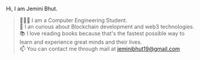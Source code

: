 
<p align=”center”> <img src=""> Hi, I am Jemini Bhut. </p>

> 👩🏽‍💻 I am a Computer Engineering Student. </br>
> 🧠 I an curious about Blockchain development and web3 technologies. </br>
> 📚 I love reading books because that's the fastest possible way to learn and experience great minds and their lives. </br>
> 📫 You can contact me through mail at jeminibhut19@gmail.com
